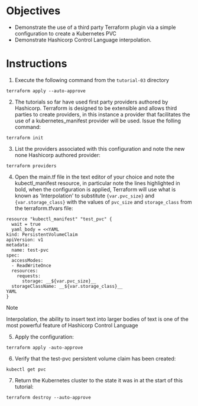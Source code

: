 # Objectives

- Demonstrate the use of a third party Terraform plugin via a simple configuration to create a Kubernetes PVC
- Demonstrate Hashicorp Control Language interpolation.

# Instructions

1. Execute the following command from the `tutorial-03` directory
```
terraform apply --auto-approve 
```

2. The tutorials so far have used first party providers authored by Hashicorp. Terraform is designed to be extensible and allows third parties
   to create providers, in this instance a provider that facilitates the use of a kubernetes_manifest provider will be used. Issue the folling command:
```
terraform init 
```

3. List the providers associated with this configuration and note the new none Hashicorp authored provider:
```
terraform providers 
```

4. Open the main.tf file in the text editor of your choice and note the kubectl_manifest resource, in particular note the lines highlighted in bold,
   when the configuration is applied, Terraform will use what is known as 'Interpolation' to substitute ```{var.pvc_size}``` and ```{var.storage_class}```
   with the values of ```pvc_size``` and ```storage_class``` from the terraform.tfvars file:
```
resource "kubectl_manifest" "test_pvc" {
  wait = true
  yaml_body = <<YAML
kind: PersistentVolumeClaim
apiVersion: v1
metadata:
  name: test-pvc
spec:
  accessModes:
  - ReadWriteOnce
  resources:
    requests:
      storage: __${var.pvc_size}__
  storageClassName: __${var.storage_class}__
YAML
}
```

Note

Interpolation, the ability to insert text into larger bodies of text is one of the most powerful feature of Hashicorp Control Language

5. Apply the configuration:
```
terraform apply -auto-approve
```

6. Verify that the test-pvc persistent volume claim has been created:
```
kubectl get pvc
```

7. Return the Kubernetes cluster to the state it was in at the start of this tutorial:
```
terraform destroy --auto-approve 
```
